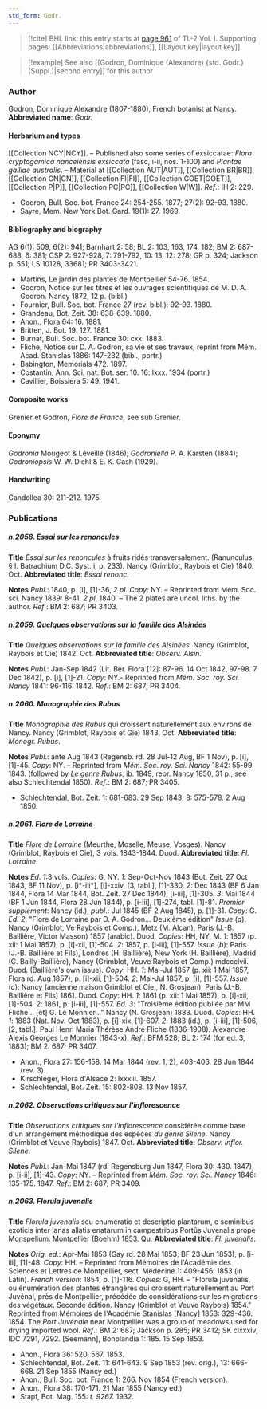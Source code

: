 ```yaml
---
std_form: Godr.
---
```


> [!cite] BHL link: this entry starts at [page 961](https://www.biodiversitylibrary.org/page/33121092) of TL-2 Vol. I.
> Supporting pages: [[Abbreviations|abbreviations]], [[Layout key|layout key]].

> [!example] See also [[Godron, Dominique (Alexandre) {std. Godr.} (Suppl.)|second entry]] for this author

### Author

Godron, Dominique Alexandre (1807-1880), French botanist at Nancy. 
**Abbreviated name**: *Godr.*

#### Herbarium and types

[[Collection NCY|NCY]]. – Published also some series of exsiccatae: *Flora cryptogamica nanceiensis exsiccata* (fasc, i-ii, nos. 1-100) and *Plantae galliae australis*. – Material at [[Collection AUT|AUT]], [[Collection BR|BR]], [[Collection CN|CN]], [[Collection FI|FI]], [[Collection GOET|GOET]], [[Collection P|P]], [[Collection PC|PC]], [[Collection W|W]].
*Ref*.: IH 2: 229.
- Godron, Bull. Soc. bot. France 24: 254-255. 1877; 27(2): 92-93. 1880.
- Sayre, Mem. New York Bot. Gard. 19(1): 27. 1969.

#### Bibliography and biography

AG 6(1): 509, 6(2): 941; Barnhart 2: 58; BL 2: 103, 163, 174, 182; BM 2: 687-688, 6: 381; CSP 2: 927-928, 7: 791-792, 10: 13, 12: 278; GR p. 324; Jackson p. 551; LS 10128, 33681; PR 3403-3421.
- Martins, Le jardin des plantes de Montpellier 54-76. 1854.
- Godron, Notice sur les titres et les ouvrages scientifiques de M. D. A. Godron. Nancy 1872, 12 p. (bibl.)
- Fournier, Bull. Soc. bot. France 27 (rev. bibl.): 92-93. 1880.
- Grandeau, Bot. Zeit. 38: 638-639. 1880.
- Anon., Flora 64: 16. 1881.
- Britten, J. Bot. 19: 127. 1881.
- Burnat, Bull. Soc. bot. France 30: cxx. 1883.
- Fliche, Notice sur D. A. Godron, sa vie et ses travaux, reprint from Mém. Acad. Stanislas 1886: 147-232 (bibl., portr.)
- Babington, Memorials 472. 1897.
- Costantin, Ann. Sci. nat. Bot. ser. 10. 16: lxxx. 1934 (portr.)
- Cavillier, Boissiera 5: 49. 1941.

#### Composite works

Grenier et Godron, *Flore de France*, see sub Grenier.

#### Eponymy

*Godronia* Mougeot & Léveillé (1846); *Godroniella* P. A. Karsten (1884); *Godroniopsis* W. W. Diehl & E. K. Cash (1929).

#### Handwriting

Candollea 30: 211-212. 1975.

### Publications

##### n.2058. Essai sur les renoncules

**Title**
*Essai sur les renoncules* à fruits ridés transversalement. (Ranunculus, § I. Batrachium D.C. Syst. i, p. 233). Nancy (Grimblot, Raybois et Cie) 1840. Oct.
**Abbreviated title**: *Essai renonc.*

**Notes**
*Publ*.: 1840, p. \[i\], \[1\]-36, *2 pl. Copy*: NY. – Reprinted from Mém. Soc. sci. Nancy 1839: 8-41. *2 pl*. 1840. – The 2 plates are uncol. liths. by the author.
*Ref*.: BM 2: 687; PR 3403.

##### n.2059. Quelques observations sur la famille des Alsinées

**Title**
*Quelques observations sur la famille des Alsinées*. Nancy (Grimblot, Raybois et Cie) 1842. Oct.
**Abbreviated title**: *Observ. Alsin.*

**Notes**
*Publ*.: Jan-Sep 1842 (Lit. Ber. Flora \[12\]: 87-96. 14 Oct 1842, 97-98. 7 Dec 1842), p. \[i\], \[1\]-21. *Copy*: NY.- Reprinted from *Mém. Soc. roy. Sci. Nancy* 1841: 96-116. 1842.
*Ref*.: BM 2: 687; PR 3404.

##### n.2060. Monographie des Rubus

**Title**
*Monographie des Rubus* qui croissent naturellement aux environs de Nancy. Nancy (Grimblot, Raybois et Gie) 1843. Oct.
**Abbreviated title**: *Monogr. Rubus*.

**Notes**
*Publ*.: ante Aug 1843 (Regensb. rd. 28 Jul-12 Aug, BF 1 Nov), p. \[i\], \[1\]-45. *Copy*: NY. – Reprinted from *Mém. Soc. roy. Sci. Nancy* 1842: 55-99. 1843. (followed by *Le genre Rubus*, ib. 1849, repr. Nancy 1850, 31 p., see also Schlechtendal 1850).
*Ref*.: BM 2: 687; PR 3405.
- Schlechtendal, Bot. Zeit. 1: 681-683. 29 Sep 1843; 8: 575-578. 2 Aug 1850.

##### n.2061. Flore de Lorraine

**Title**
*Flore de Lorraine* (Meurthe, Moselle, Meuse, Vosges). Nancy (Grimblot, Raybois et Cie), 3 vols. 1843-1844. Duod.
**Abbreviated title**: *Fl. Lorraine*.

**Notes**
*Ed. 1*:3 vols. *Copies*: G, NY.
*1*: Sep-Oct-Nov 1843 (Bot. Zeit. 27 Oct 1843, BF 11 Nov), p. \[i\*-iii\*\], \[i\]-xxiv, \[3, tabl.\], \[1\]-330.
*2*: Dec 1843 (BF 6 Jan 1844, Flora 14 Mar 1844, Bot. Zeit. 27 Dec 1844), \[i-iii\], \[1\]-305.
*3*: Mai 1844 (BF 1 Jun 1844, Flora 28 Jun 1844), p. \[i-iii\], \[1\]-274, tabl. \[1\]-81.
*Premier supplément*: Nancy (id.), *publ*.: Jul 1845 (BF 2 Aug 1845), p. \[1\]-31. *Copy*: G.
*Ed. 2*: "Flore de Lorraine par D. A. Godron... Deuxième édition"
*Issue* (*a*): Nancy (Grimblot, Ve Raybois et Comp.), Metz (M. Alcan), Paris (J.-B. Baillière, Victor Masson) 1857 (arabic). Duod. *Copies*: HH, NY, M.
*1*: 1857 (p. xii: 1 Mai 1857), p. \[i\]-xii, \[1\]-504.
*2*: 1857, p. \[i-iii\], \[1\]-557.
*Issue* (*b*): Paris (J.-B. Baillière et Fils), Londres (H. Baillière), New York (H. Baillière), Madrid (C. Bailly-Baillière), Nancy (Grimblot, Veuve Raybois et Comp.) mdccclvii. Duod. (Baillière's own issue). *Copy*: HH.
*1*: Mai-Jul 1857 (p. xii: 1 Mai 1857, Flora rd. Aug 1857), p. \[i\]-xii, \[1\]-504.
*2*: Mai-Jul 1857, p. \[i\], \[1\]-557.
*Issue* (*c*): Nancy (ancienne maison Grimblot et Cie., N. Grosjean), Paris (J.-B. Baillière et Fils) 1861. Duod. *Copy*: HH.
*1*: 1861 (p. xii: 1 Mai 1857), p. \[i\]-xii, \[1\]-504.
*2*: 1861, p. \[i-iii\], \[1\]-557.
*Ed. 3*: "Troisième édition publiée par MM Fliche... \[et\] G. Le Monnier..." Nancy (N. Grosjean) 1883. Duod. *Copies*: HH.
*1*: 1883 (Nat. Nov. Oct 1883), p. \[i\]-xix, \[1\]-607.
*2*: 1883 (id.), p. \[i-iii\], \[1\]-506, \[2, tabl.\].
Paul Henri Maria Thérèse André Fliche (1836-1908).
Alexandre Alexis Georges Le Monnier (1843-x).
*Ref*.: BFM 528; BL 2: 174 (for ed. 3, 1883); BM 2: 687; PR 3407.
- Anon., Flora 27: 156-158. 14 Mar 1844 (rev. 1, 2), 403-406. 28 Jun 1844 (rev. 3).
- Kirschleger, Flora d'Alsace 2: lxxxiii. 1857.
- Schlechtendal, Bot. Zeit. 15: 802-808. 13 Nov 1857.

##### n.2062. Observations critiques sur l'inflorescence

**Title**
*Observations critiques sur l'inflorescence* considérée comme base d'un arrangement méthodique des espèces *du genre Silene*. Nancy (Grimblot et Veuve Raybois) 1847. Oct.
**Abbreviated title**: *Observ. inflor. Silene*.

**Notes**
*Publ*.: Jan-Mai 1847 (rd. Regensburg Jun 1847, Flora 30: 430. 1847), p. \[i-ii\], \[1\]-43.
*Copy*: NY. – Reprinted from *Mém. Soc. roy. Sci. Nancy* 1846: 135-175. 1847.
*Ref*.: BM 2: 687; PR 3409.

##### n.2063. Florula juvenalis

**Title**
*Florula juvenalis* seu enumeratio et descriptio plantarum, e seminibus exoticis inter lanas allatis enatarum in campestribus Portûs Juvenalis propè Monspelium. Montpellier (Boehm) 1853. Qu.
**Abbreviated title**: *Fl. juvenalis*.

**Notes**
*Orig. ed*.: Apr-Mai 1853 (Gay rd. 28 Mai 1853; BF 23 Jun 1853), p. \[i-iii\], \[1\]-48.
*Copy*: HH. – Reprinted from Mémoires de l'Académie des Sciences et Lettres de Montpellier, sect. Médecine 1: 409-456. 1853 (in Latin).
*French version*: 1854, p. \[1\]-116. *Copies*: G, HH. – "Florula juvenalis, ou énumération des plantes étrangères qui croissent naturellement au Port Juvénal, près de Montpellier, précédée de considérations sur les migrations des végétaux. Seconde édition. Nancy (Grimblot et Veuve Raybois) 1854." Reprinted from Mémoires de l'Académie Stanislas \[Nancy\] 1853: 329-436. 1854.
The *Port Juvénale* near Montpellier was a group of meadows used for drying imported wool.
*Ref*.: BM 2: 687; Jackson p. 285; PR 3412; SK clxxxiv; IDC 7291, 7292. \[Seemann\], Bonplandia 1: 185. 15 Sep 1853.
- Anon., Flora 36: 520, 567. 1853.
- Schlechtendal, Bot. Zeit. 11: 641-643. 9 Sep 1853 (rev. orig.), 13: 666-668. 21 Sep 1855 (Nancy ed.)
- Anon., Bull. Soc. bot. France 1: 266. Nov 1854 (French version).
- Anon., Flora 38: 170-171. 21 Mar 1855 (Nancy ed.)
- Stapf, Bot. Mag. 155: *t. 9267.* 1932.

